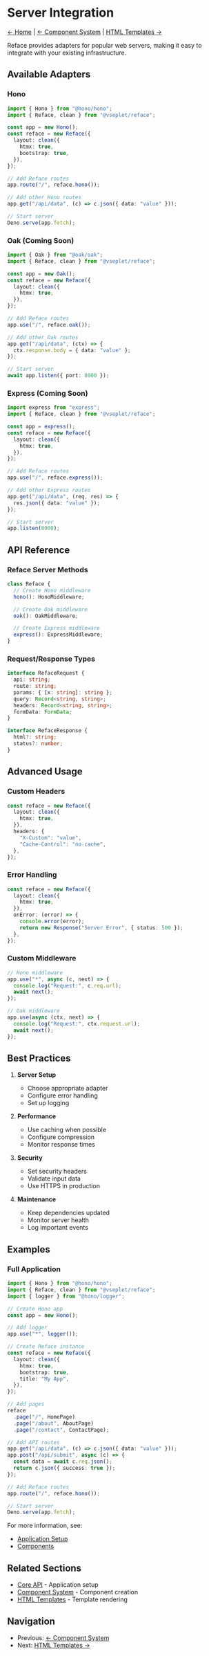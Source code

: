# Server Integration

[← Home](../readme.md) | [← Component System](./components.md) | [HTML Templates →](../html/templates.md)

Reface provides adapters for popular web servers, making it easy to integrate with your existing infrastructure.

## Available Adapters

### Hono

```typescript
import { Hono } from "@hono/hono";
import { Reface, clean } from "@vseplet/reface";

const app = new Hono();
const reface = new Reface({
  layout: clean({
    htmx: true,
    bootstrap: true,
  }),
});

// Add Reface routes
app.route("/", reface.hono());

// Add other Hono routes
app.get("/api/data", (c) => c.json({ data: "value" }));

// Start server
Deno.serve(app.fetch);
```

### Oak (Coming Soon)

```typescript
import { Oak } from "@oak/oak";
import { Reface, clean } from "@vseplet/reface";

const app = new Oak();
const reface = new Reface({
  layout: clean({
    htmx: true,
  }),
});

// Add Reface routes
app.use("/", reface.oak());

// Add other Oak routes
app.get("/api/data", (ctx) => {
  ctx.response.body = { data: "value" };
});

// Start server
await app.listen({ port: 8000 });
```

### Express (Coming Soon)

```typescript
import express from "express";
import { Reface, clean } from "@vseplet/reface";

const app = express();
const reface = new Reface({
  layout: clean({
    htmx: true,
  }),
});

// Add Reface routes
app.use("/", reface.express());

// Add other Express routes
app.get("/api/data", (req, res) => {
  res.json({ data: "value" });
});

// Start server
app.listen(8000);
```

## API Reference

### Reface Server Methods

```typescript
class Reface {
  // Create Hono middleware
  hono(): HonoMiddleware;

  // Create Oak middleware
  oak(): OakMiddleware;

  // Create Express middleware
  express(): ExpressMiddleware;
}
```

### Request/Response Types

```typescript
interface RefaceRequest {
  api: string;
  route: string;
  params: { [x: string]: string };
  query: Record<string, string>;
  headers: Record<string, string>;
  formData: FormData;
}

interface RefaceResponse {
  html?: string;
  status?: number;
}
```

## Advanced Usage

### Custom Headers

```typescript
const reface = new Reface({
  layout: clean({
    htmx: true,
  }),
  headers: {
    "X-Custom": "value",
    "Cache-Control": "no-cache",
  },
});
```

### Error Handling

```typescript
const reface = new Reface({
  layout: clean({
    htmx: true,
  }),
  onError: (error) => {
    console.error(error);
    return new Response("Server Error", { status: 500 });
  },
});
```

### Custom Middleware

```typescript
// Hono middleware
app.use("*", async (c, next) => {
  console.log("Request:", c.req.url);
  await next();
});

// Oak middleware
app.use(async (ctx, next) => {
  console.log("Request:", ctx.request.url);
  await next();
});
```

## Best Practices

1. **Server Setup**

   - Choose appropriate adapter
   - Configure error handling
   - Set up logging

2. **Performance**

   - Use caching when possible
   - Configure compression
   - Monitor response times

3. **Security**

   - Set security headers
   - Validate input data
   - Use HTTPS in production

4. **Maintenance**
   - Keep dependencies updated
   - Monitor server health
   - Log important events

## Examples

### Full Application

```typescript
import { Hono } from "@hono/hono";
import { Reface, clean } from "@vseplet/reface";
import { logger } from "@hono/logger";

// Create Hono app
const app = new Hono();

// Add logger
app.use("*", logger());

// Create Reface instance
const reface = new Reface({
  layout: clean({
    htmx: true,
    bootstrap: true,
    title: "My App",
  }),
});

// Add pages
reface
  .page("/", HomePage)
  .page("/about", AboutPage)
  .page("/contact", ContactPage);

// Add API routes
app.get("/api/data", (c) => c.json({ data: "value" }));
app.post("/api/submit", async (c) => {
  const data = await c.req.json();
  return c.json({ success: true });
});

// Add Reface routes
app.route("/", reface.hono());

// Start server
Deno.serve(app.fetch);
```

For more information, see:

- [Application Setup](./readme.md)
- [Components](./components.md)

## Related Sections

- [Core API](./readme.md) - Application setup
- [Component System](./components.md) - Component creation
- [HTML Templates](../html/templates.md) - Template rendering

## Navigation

- Previous: [← Component System](./components.md)
- Next: [HTML Templates →](../html/templates.md)
